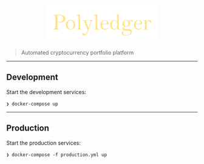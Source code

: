<p align="center">
  <img src="/client/src/assets/img/logo.png?raw=true" height="100">
</p>

> Automated cryptocurrency portfolio platform

---

## Development

Start the development services:

```
❯ docker-compose up
```

---

## Production

Start the production services:

```
❯ docker-compose -f production.yml up
```

